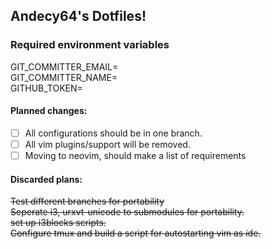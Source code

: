 ## Andecy64's Dotfiles!


### Required environment variables

GIT_COMMITTER_EMAIL= <br/>
GIT_COMMITTER_NAME= <br/>
GITHUB_TOKEN= <br/>


#### Planned changes:
- [ ] All configurations should be in one branch.
- [ ] All vim plugins/support will be removed.
- [ ] Moving to neovim, should make a list of requirements

#### Discarded plans:

~~Test different branches for portability~~ <br/>
~~Seperate i3, urxvt-unicode to submodules for portability.~~ <br/>
~~set up i3blocks scripts.~~ <br/>
~~Configure tmux and build a script for autostarting vim as ide.~~ <br/>
